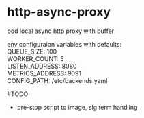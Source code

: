 # http-async-proxy
pod local async http proxy with buffer

env configuraion variables with defaults:  
QUEUE_SIZE: 100  
WORKER_COUNT: 5  
LISTEN_ADDRESS: 8080  
METRICS_ADDRESS: 9091  
CONFIG_PATH: /etc/backends.yaml


#TODO 
- pre-stop script to image, sig term handling
